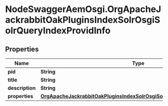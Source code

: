 # NodeSwaggerAemOsgi.OrgApacheJackrabbitOakPluginsIndexSolrOsgiSolrQueryIndexProvidInfo

## Properties
Name | Type | Description | Notes
------------ | ------------- | ------------- | -------------
**pid** | **String** |  | [optional] 
**title** | **String** |  | [optional] 
**description** | **String** |  | [optional] 
**properties** | [**OrgApacheJackrabbitOakPluginsIndexSolrOsgiSolrQueryIndexProvidProperties**](OrgApacheJackrabbitOakPluginsIndexSolrOsgiSolrQueryIndexProvidProperties.md) |  | [optional] 


